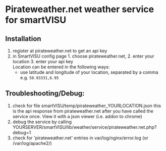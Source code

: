 # Pirateweather.net weather service for smartVISU

## Installation
1. register at pirateweather.net to get an api key
2. in SmartVISU config page 1. choose pirateweather.net, 2. enter your location  3. enter your api key  
	Location can be entered in the following ways:
	* use latitude and longitude of your location, separated by a comma e.g. `50.93331,6.95`

## Troubleshooting/Debug:
1. check for file smartVISU/temp/pirateweather_YOURLOCATION.json
	this is the api response from pirateweather.net after you have called the service once. 
	View it with a json viewer (i.e. addon to chrome)
2. debug the service by calling YOURSERVER/smartVISU/lib/weather/service/pirateweather.net.php?debug=1
3. check for 'pirateweather.net' entries in var/log/nginx/error.log (or /var/log/apache2/)
